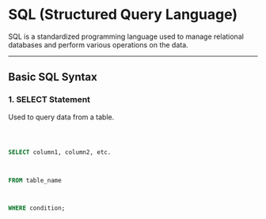 # SQL (Structured Query Language)



SQL is a standardized programming language used to manage relational databases and perform various operations on the data.



---



## **Basic SQL Syntax**



### **1. SELECT Statement**

Used to query data from a table.

```sql

SELECT column1, column2, etc.

FROM table_name

WHERE condition;

